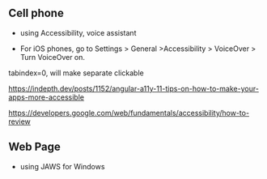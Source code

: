 
## Cell phone

- using Accessibility, voice assistant

- For iOS phones, go to Settings > General >Accessibility > VoiceOver > Turn VoiceOver on.


tabindex=0, will make separate clickable

https://indepth.dev/posts/1152/angular-a11y-11-tips-on-how-to-make-your-apps-more-accessible

https://developers.google.com/web/fundamentals/accessibility/how-to-review



## Web Page

- using JAWS for Windows




